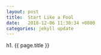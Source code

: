 ```yaml
---
layout: post
title:  Start Like a Fool
date:   2018-12-06 11:30:34 +0800
categories: jekyll update
---
```


h1. {{ page.title }}
